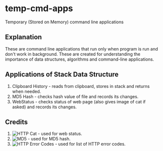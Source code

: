 # temp-cmd-apps
Temporary (Stored on Memory) command line applications

## Explanation
These are command line applications that run only when program is run and don't work in background. These are created for understanding the importance of data structures, algorithms and command-line applications.

## Applications of Stack Data Structure
1. Clipboard History - reads from clipboard, stores in stack and returns when needed.
2. MD5 Hash - checks hash value of file and records its changes.
3. WebStatus - checks status of web page (also gives image of cat if asked) and records its changes.

## Credits
1. ![HTTP Cat]("https://http.cat/") - used for web status.
2. ![MD5]("https://en.wikipedia.org/wiki/MD5") - used for MD5 hash.
3. ![HTTP Error Codes]("https://gist.github.com/sandrabosk/d125177b31eca8dc3e5c524e703ba94d") - used for list of HTTP error codes.